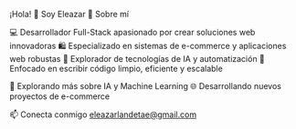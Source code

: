 ¡Hola! 👋 Soy Eleazar
🚀 Sobre mí

💻 Desarrollador Full-Stack apasionado por crear soluciones web innovadoras
🛍️ Especializado en sistemas de e-commerce y aplicaciones web robustas
🤖 Explorador de tecnologías de IA y automatización
🎯 Enfocado en escribir código limpio, eficiente y escalable

🤖 Explorando más sobre IA y Machine Learning
🌐 Desarrollando nuevos proyectos de e-commerce

📫 Conecta conmigo
eleazarlandetae@gmail.com
